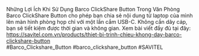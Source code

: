 Những Lợi Ích Khi Sử Dụng Barco ClickShare Button Trong Văn Phòng <br>
Barco ClickShare Button cho phép bạn chia sẻ nội dung từ laptop của mình lên màn hình phòng họp chỉ với một lần cắm USB-C. Không cần dây cáp, bạn sẽ tiết kiệm được thời gian và không gian. Xem bài viết đầy đủ tại đây: <br>
https://savitel.com.vn/products/thiet-bi-trinh-chieu-khong-day-barco-clickshare-button <br>
#Barco_Clickshare_Button #barco_clickshare_button #SAVITEL
